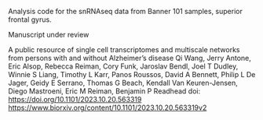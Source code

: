 Analysis code for the snRNAseq data from Banner 101 samples, superior frontal gyrus.

Manuscript under review

A public resource of single cell transcriptomes and multiscale networks from persons with and without Alzheimer’s disease
Qi Wang, Jerry Antone, Eric Alsop, Rebecca Reiman, Cory Funk, Jaroslav Bendl, Joel T Dudley, Winnie S Liang, Timothy L Karr, Panos Roussos, David A Bennett, Philip L De Jager, Geidy E Serrano, Thomas G Beach, Kendall Van Keuren-Jensen, Diego Mastroeni, Eric M Reiman, Benjamin P Readhead
doi: https://doi.org/10.1101/2023.10.20.563319
https://www.biorxiv.org/content/10.1101/2023.10.20.563319v2
